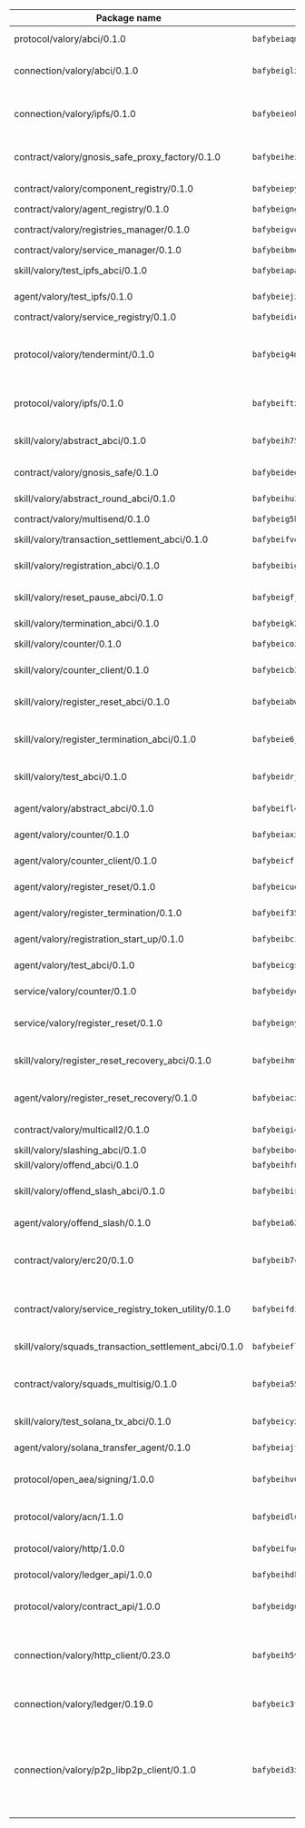 | Package name                                                  | Package hash                                                  | Description                                                                                                                |
| ------------------------------------------------------------- | ------------------------------------------------------------- | -------------------------------------------------------------------------------------------------------------------------- |
| protocol/valory/abci/0.1.0                                    | `bafybeiaqmp7kocbfdboksayeqhkbrynvlfzsx4uy4x6nohywnmaig4an7u` | A protocol for ABCI requests and responses.                                                                                |
| connection/valory/abci/0.1.0                                  | `bafybeiglxcmtaqecs6fgg7azfl2k3niwe33j7ornrgn7ycwpit556oluvy` | connection to wrap communication with an ABCI server.                                                                      |
| connection/valory/ipfs/0.1.0                                  | `bafybeieobovka44gjw5pqbypmtrxmqklojzw7v5jsacoqxvpp2imsyd53y` | A connection responsible for uploading and downloading files from IPFS.                                                    |
| contract/valory/gnosis_safe_proxy_factory/0.1.0               | `bafybeihezxc3gyxxn4gupck7qwqe5ggj34vynfcghbdcgzhokhpk42tfqu` | Gnosis Safe proxy factory (GnosisSafeProxyFactory) contract                                                                |
| contract/valory/component_registry/0.1.0                      | `bafybeiepywewigowj533f55orx7oys3kk5lgdc247p2267scqfyp4gnqle` | Component registry contract                                                                                                |
| contract/valory/agent_registry/0.1.0                          | `bafybeignghdk7oqvyg722gz66tbuj2vj4vkatguj4b6lf5fqzqxkktcke4` | Agent registry contract                                                                                                    |
| contract/valory/registries_manager/0.1.0                      | `bafybeigvdzmxq2kfizvhwu43vcjlsddkftltv53e5xc7yqnadweari3kqi` | Registries Manager contract                                                                                                |
| contract/valory/service_manager/0.1.0                         | `bafybeibmqewfh5wnayopneyv4vx35n5k7loavzmcazyevntdoskw7vasom` | Service Manager contract                                                                                                   |
| skill/valory/test_ipfs_abci/0.1.0                             | `bafybeiapanvysn4vbytuoqtxpgygnp46eglreu5el52l5i2qj35kagqdcy` | IPFS e2e testing application.                                                                                              |
| agent/valory/test_ipfs/0.1.0                                  | `bafybeiejzowgu2hhvdqmbkmdwqjpqwt7j4opev2cemz7egktm7lexmhx2m` | Agent for testing the ABCI connection.                                                                                     |
| contract/valory/service_registry/0.1.0                        | `bafybeidiqbvrpdnrnj2ysfv26ea5w3auegdv3vonwevq74qe7dqfptncjm` | Service Registry contract                                                                                                  |
| protocol/valory/tendermint/0.1.0                              | `bafybeig4mi3vmlv5zpbjbfuzcgida6j5f2nhrpedxicmrrfjweqc5r7cra` | A protocol for communication between two AEAs to share tendermint configuration details.                                   |
| protocol/valory/ipfs/0.1.0                                    | `bafybeiftxi2qhreewgsc5wevogi7yc5g6hbcbo4uiuaibauhv3nhfcdtvm` | A protocol specification for IPFS requests and responses.                                                                  |
| skill/valory/abstract_abci/0.1.0                              | `bafybeih75fq4xdxouitqyp645i3p3vfmcliwwjnmqqni32h3xtf43fpowi` | The abci skill provides a template of an ABCI application.                                                                 |
| contract/valory/gnosis_safe/0.1.0                             | `bafybeideg4rbyjiiez2cs6vgjxy5ouzvgizua37nb5ait4vnjtdtgt73ai` | Gnosis Safe (GnosisSafeL2) contract                                                                                        |
| skill/valory/abstract_round_abci/0.1.0                        | `bafybeihu3tuissvhzdoayza7flhfe7o5uv6we5vxaai22u42cmfje665ti` | abstract round-based ABCI application                                                                                      |
| contract/valory/multisend/0.1.0                               | `bafybeig5byt5urg2d2bsecufxe5ql7f4mezg3mekfleeh32nmuusx66p4y` | MultiSend contract                                                                                                         |
| skill/valory/transaction_settlement_abci/0.1.0                | `bafybeifvoqo6g3rl6ji4ip6l4vpfc3uozp7tunnn5d7fq3dzry2p5ex4me` | ABCI application for transaction settlement.                                                                               |
| skill/valory/registration_abci/0.1.0                          | `bafybeibigf37qb2bt6sgzgabcthnue5rxj2tyw72l2ermny4m22fpi25wy` | ABCI application for common apps.                                                                                          |
| skill/valory/reset_pause_abci/0.1.0                           | `bafybeigfjvtfvtxs3sgdvneq4fqe7dda2ucpt6nfdrxczjvor7dmw2gdqm` | ABCI application for resetting and pausing app executions.                                                                 |
| skill/valory/termination_abci/0.1.0                           | `bafybeigk2o7a6exmwjzzp2o4kb6h5fovrcj3djsvy2aiycj364wwtvgjju` | Termination skill.                                                                                                         |
| skill/valory/counter/0.1.0                                    | `bafybeicozen224urlc7mrshprkrreo3ciber54q26ebazqqembaejgqqku` | The ABCI Counter application example.                                                                                      |
| skill/valory/counter_client/0.1.0                             | `bafybeicb37pj26xbknovfox5hwpuh26p3p44uh32tclpj5cwpgvhbmdl4y` | A client for the ABCI counter application.                                                                                 |
| skill/valory/register_reset_abci/0.1.0                        | `bafybeiabwktkzr2kacm6fh4tuepj2zjokfewcsmsu5lh3wkyrzf56jjxca` | ABCI application for dummy skill that registers and resets                                                                 |
| skill/valory/register_termination_abci/0.1.0                  | `bafybeie6jdql2ljizket2djoaxj4fpvirmtxugjtantyynrrwiztq6oqom` | ABCI application for dummy skill that registers and resets                                                                 |
| skill/valory/test_abci/0.1.0                                  | `bafybeidrjbnyxi3bhn7wo67jdauhsvydi6rbwe6x3eiazfwzlyc44rkqwa` | ABCI application for testing the ABCI connection.                                                                          |
| agent/valory/abstract_abci/0.1.0                              | `bafybeifl4se7pahnj2w6xrbyioc65do2pdx62kehklqi5buv6fpwlxtiva` | The abstract ABCI AEA - for testing purposes only.                                                                         |
| agent/valory/counter/0.1.0                                    | `bafybeiaxxgvht4y5ddynwomifwy2dxrdj5qjvhsmfurfxombcmpd5snvpa` | The ABCI Counter example as an AEA                                                                                         |
| agent/valory/counter_client/0.1.0                             | `bafybeicfrjp7fb635toi5bipmpsbptf2ctmdv5hatdso4iasxhnzup3zya` | The ABCI Counter example as an AEA                                                                                         |
| agent/valory/register_reset/0.1.0                             | `bafybeicuq4mfnhhkpbae7pgv4mk5vz6mozgwhvewefaehaqc7ydsjnaao4` | Register reset to replicate Tendermint issue.                                                                              |
| agent/valory/register_termination/0.1.0                       | `bafybeif35gsyapz6cak5bpnldsx7z6ipek6diefxkirzw2tjba23357rta` | Register terminate to test the termination feature.                                                                        |
| agent/valory/registration_start_up/0.1.0                      | `bafybeibcikxq5k6g7fxndlyxcpuwmdmegzulaytvvpyrahv2qd6yacmzhe` | Registration start-up ABCI example.                                                                                        |
| agent/valory/test_abci/0.1.0                                  | `bafybeicgs7nykimsiusxn2arggl25wd3tser6tl2hpiy2j6mbnchbkpfwq` | Agent for testing the ABCI connection.                                                                                     |
| service/valory/counter/0.1.0                                  | `bafybeidyddkrs2iidhjme4f4wqesany7k63a2exvpfgsimsq5e6jbflk4q` | A set of agents incrementing a counter                                                                                     |
| service/valory/register_reset/0.1.0                           | `bafybeignyswgjyhq56wc3qbolzivm34ghqkqsada3r5z3mbyxdari5kkdq` | Test and debug tendermint reset mechanism.                                                                                 |
| skill/valory/register_reset_recovery_abci/0.1.0               | `bafybeihmtebpfsx6ftm36aqhvwmc6yknufoewr7qz6uuttqhjjtmkpjx3i` | ABCI application for dummy skill that registers and resets                                                                 |
| agent/valory/register_reset_recovery/0.1.0                    | `bafybeiacxo4ozsohbmgptau2rfbfoysajp5oowtgb4rbuzu6npkohpntua` | Agent to showcase hard reset as a recovery mechanism.                                                                      |
| contract/valory/multicall2/0.1.0                              | `bafybeigi47jlga5dsv7ew332ukccxnmbez5nqnkpbyqmm366llrvjxua4i` | The MakerDAO multicall2 contract.                                                                                          |
| skill/valory/slashing_abci/0.1.0                              | `bafybeiboc5qq5fvxjyge62tfoivbolw53ulyceezzdkl5jn32hjumx4uvu` | Slashing skill.                                                                                                            |
| skill/valory/offend_abci/0.1.0                                | `bafybeihfnhwa4inc7iph7wp4cjcz6ymudxpync2tq4qrwy7pufgwlhzghq` | Offend ABCI application.                                                                                                   |
| skill/valory/offend_slash_abci/0.1.0                          | `bafybeibis5gmnrus5lqdqdt2xy2y6lq7jnnd6bhlqqf7smmzkxi2hrxu4a` | ABCI application used in order to test the slashing abci                                                                   |
| agent/valory/offend_slash/0.1.0                               | `bafybeia62yaq2355bdbn3tqtsy3wk4li225ckhorvv26xl5sv7tlmqv2bq` | Offend and slash to test the slashing feature.                                                                             |
| contract/valory/erc20/0.1.0                                   | `bafybeib7ctk3deleyxayrqvropewefr2muj4kcqe3t3wscak25bjmxnqwe` | The scaffold contract scaffolds a contract to be implemented by the developer.                                             |
| contract/valory/service_registry_token_utility/0.1.0          | `bafybeifdia2y5546tvk6xzxeaqzf2n5n7dutj2hdzbgenxohaqhjtnjqm4` | The scaffold contract scaffolds a contract to be implemented by the developer.                                             |
| skill/valory/squads_transaction_settlement_abci/0.1.0         | `bafybeiefl42bhrdmfq6ho3zjy4zifahr5tay5oyirypznchcn5c2ijepim` | ABCI application for transaction settlement.                                                                               |
| contract/valory/squads_multisig/0.1.0                         | `bafybeia55yraczrod5zhf2gvwichlrofhmydwzilgfzvecvw3aygs3rnpy` | The scaffold contract scaffolds a contract to be implemented by the developer.                                             |
| skill/valory/test_solana_tx_abci/0.1.0                        | `bafybeicyxssrha5tlrn6gluwbzxsgajoine4vqybysj5nm7yned76u66ay` | SOLANA e2e testing application.                                                                                            |
| agent/valory/solana_transfer_agent/0.1.0                      | `bafybeiajfoogpsvjxclvmbfruidwafritxvhezmjii4rfz54mstcccijdm` | Register terminate to test the termination feature.                                                                        |
| protocol/open_aea/signing/1.0.0                               | `bafybeihv62fim3wl2bayavfcg3u5e5cxu3b7brtu4cn5xoxd6lqwachasi` | A protocol for communication between skills and decision maker.                                                            |
| protocol/valory/acn/1.1.0                                     | `bafybeidluaoeakae3exseupaea4i3yvvk5vivyt227xshjlffywwxzcxqe` | The protocol used for envelope delivery on the ACN.                                                                        |
| protocol/valory/http/1.0.0                                    | `bafybeifugzl63kfdmwrxwphrnrhj7bn6iruxieme3a4ntzejf6kmtuwmae` | A protocol for HTTP requests and responses.                                                                                |
| protocol/valory/ledger_api/1.0.0                              | `bafybeihdk6psr4guxmbcrc26jr2cbgzpd5aljkqvpwo64bvaz7tdti2oni` | A protocol for ledger APIs requests and responses.                                                                         |
| protocol/valory/contract_api/1.0.0                            | `bafybeidgu7o5llh26xp3u3ebq3yluull5lupiyeu6iooi2xyymdrgnzq5i` | A protocol for contract APIs requests and responses.                                                                       |
| connection/valory/http_client/0.23.0                          | `bafybeih5vzo22p2umhqo52nzluaanxx7kejvvpcpdsrdymckkyvmsim6gm` | The HTTP_client connection that wraps a web-based client connecting to a RESTful API specification.                        |
| connection/valory/ledger/0.19.0                               | `bafybeic3ft7l7ca3qgnderm4xupsfmyoihgi27ukotnz7b5hdczla2enya` | A connection to interact with any ledger API and contract API.                                                             |
| connection/valory/p2p_libp2p_client/0.1.0                     | `bafybeid3xg5k2ol5adflqloy75ibgljmol6xsvzvezebsg7oudxeeolz7e` | The libp2p client connection implements a tcp connection to a running libp2p node as a traffic delegate to send/receive envelopes to/from agents in the DHT. |
